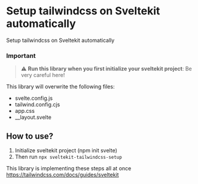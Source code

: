 # Setup tailwindcss on Sveltekit automatically

Setup tailwindcss on Sveltekit automatically

### Important

> :warning: **Run this library when you first initialize your sveltekit project**: Be very careful here!

This library will overwrite the following files:

- svelte.config.js
- tailwind.config.cjs
- app.css
- \_\_layout.svelte

## How to use?

1. Initialize sveltekit project (npm init svelte)
2. Then run `npx sveltekit-tailwindcss-setup`

This library is implementing these steps all at once
https://tailwindcss.com/docs/guides/sveltekit
